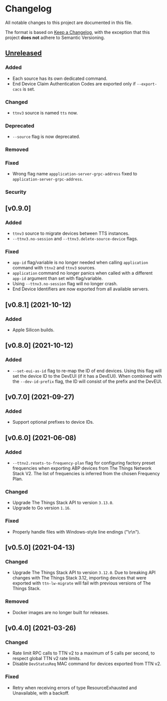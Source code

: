 # Changelog

All notable changes to this project are documented in this file.

The format is based on [Keep a Changelog](https://keepachangelog.com/en/1.0.0/), with the exception that this project **does not** adhere to Semantic Versioning.

## [Unreleased]

### Added

- Each source has its own dedicated command.
- End Device Claim Authentication Codes are exported only if `--export-cacs` is set.

### Changed

- `ttnv3` source is named `tts` now.

### Deprecated

- `--source` flag is now deprecated.

### Removed

### Fixed

- Wrong flag name `appplication-server-grpc-address` fixed to `application-server-grpc-address`.

### Security

## [v0.9.0]

### Added

- `ttnv3` source to migrate devices between TTS instances.
- `--ttnv3.no-session` and `--ttnv3.delete-source-device` flags.

### Fixed

- `app-id` flag/variable is no longer needed when calling `application` command with `ttnv2` and `ttnv3` sources.
- `application` command no longer panics when called with a different `app-id` argument than set with flag/variable.
- Using `--ttnv3.no-session` flag will no longer crash.
- End Device Identifiers are now exported from all available servers.

## [v0.8.1] (2021-10-12)

### Added

- Apple Silicon builds.

## [v0.8.0] (2021-10-12)

### Added

- `--set-eui-as-id` flag to re-map the ID of end devices. Using this flag will set the device ID to the DevEUI (if it has a DevEUI). When combined with the `--dev-id-prefix` flag, the ID will consist of the prefix and the DevEUI.

## [v0.7.0] (2021-09-27)

### Added

- Support optional prefixes to device IDs.

## [v0.6.0] (2021-06-08)

### Added

- `--ttnv2.resets-to-frequency-plan` flag for configuring factory preset frequencies when exporting ABP devices from The Things Network Stack V2. The list of frequencies is inferred from the chosen Frequency Plan.

### Changed

- Upgrade The Things Stack API to version `3.13.0`.
- Upgrade to Go version `1.16`.

### Fixed

- Properly handle files with Windows-style line endings ("\r\n").

## [v0.5.0] (2021-04-13)

### Changed

- Upgrade The Things Stack API to version `3.12.0`. Due to breaking API changes with The Things Stack 3.12, importing devices that were exported with `ttn-lw-migrate` will fail with previous versions of The Things Stack.

### Removed

- Docker images are no longer built for releases.

## [v0.4.0] (2021-03-26)

### Changed

- Rate limit RPC calls to TTN v2 to a maximum of 5 calls per second, to respect global TTN v2 rate limits.
- Disable `DevStatusReq` MAC command for devices exported from TTN v2.

### Fixed

- Retry when receiving errors of type ResourceExhausted and Unavailable, with a backoff.

<!--
NOTE: These links should respect backports. See https://github.com/TheThingsNetwork/lorawan-stack/pull/1444/files#r333379706.
-->

[unreleased]: https://github.com/TheThingsNetwork/lorawan-stack-migrate/v0.7.0...master
[0.7.0]: https://github.com/TheThingsNetwork/lorawan-stack-migrate/compare/v0.6.0...v0.7.0
[0.6.0]: https://github.com/TheThingsNetwork/lorawan-stack-migrate/compare/v0.5.0...v0.6.0
[0.5.0]: https://github.com/TheThingsNetwork/lorawan-stack-migrate/compare/v0.4.0...v0.5.0
